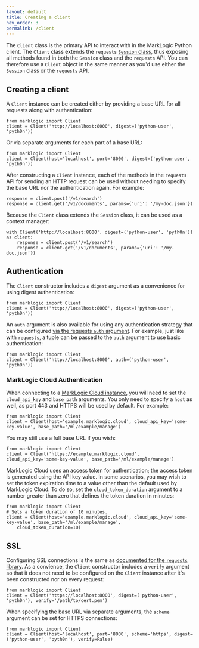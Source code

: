 ```yaml
---
layout: default
title: Creating a client
nav_order: 3
permalink: /client
---
```


The `Client` class is the primary API to interact with in the MarkLogic Python client. The
`Client` class extends the `requests` 
[`Session` class](https://docs.python-requests.org/en/latest/user/advanced/#session-objects), thus exposing all methods
found in both the `Session` class and the `requests` API. You can therefore use a `Client` object in the same manner 
as you'd use either the `Session` class or the `requests` API.

## Creating a client

A `Client` instance can be created either by providing a base URL for all requests along with authentication:

```
from marklogic import Client
client = Client('http://localhost:8000', digest=('python-user', 'pyth0n'))
```

Or via separate arguments for each part of a base URL:

```
from marklogic import Client
client = Client(host='localhost', port='8000', digest=('python-user', 'pyth0n'))
```

After constructing a `Client` instance, each of the methods in the `requests` API for sending an HTTP request can be 
used without needing to specify the base URL nor the authentication again. For example:

```
response = client.post('/v1/search')
response = client.get('/v1/documents', params={'uri': '/my-doc.json'})
```

Because the `Client` class extends the `Session` class, it can be used as a context manager:

```
with Client('http://localhost:8000', digest=('python-user', 'pyth0n')) as client:
    response = client.post('/v1/search')
    response = client.get('/v1/documents', params={'uri': '/my-doc.json'})
```

## Authentication

The `Client` constructor includes a `digest` argument as a convenience for using digest authentication:

```
from marklogic import Client
client = Client('http://localhost:8000', digest=('python-user', 'pyth0n'))
```

An `auth` argument is also available for using any authentication strategy that can be configured
[via the requests `auth` argument](https://requests.readthedocs.io/en/latest/user/advanced/#custom-authentication). For 
example, just like with `requests`, a tuple can be passed to the `auth` argument to use basic authentication:

```
from marklogic import Client
client = Client('http://localhost:8000', auth=('python-user', 'pyth0n'))
```

### MarkLogic Cloud Authentication

When connecting to a [MarkLogic Cloud instance](https://developer.marklogic.com/products/cloud/), you will need to set 
the `cloud_api_key` and `base_path` arguments. You only need to specify a `host` as well, as port 443 and HTTPS will be
used by default. For example:

```
from marklogic import Client
client = Client(host='example.marklogic.cloud', cloud_api_key='some-key-value', base_path='/ml/example/manage')
```

You may still use a full base URL if you wish:

```
from marklogic import Client
client = Client('https://example.marklogic.cloud', cloud_api_key='some-key-value', base_path='/ml/example/manage')
```

MarkLogic Cloud uses an access token for authentication; the access token is generated using the API key value. In some 
scenarios, you may wish to set the token expiration time to a value other than the default used by MarkLogic Cloud. To 
do so, set the `cloud_token_duration` argument to a number greater than zero that defines the token duration in 
minutes:

```
from marklogic import Client
# Sets a token duration of 10 minutes.
client = Client(host='example.marklogic.cloud', cloud_api_key='some-key-value', base_path='/ml/example/manage', 
    cloud_token_duration=10)
```

## SSL 

Configuring SSL connections is the same as 
[documented for the `requests` library](https://requests.readthedocs.io/en/latest/user/advanced/#ssl-cert-verification). 
As a convience, the `Client` constructor includes a `verify` argument so that it does not need to be configured on the 
`Client` instance after it's been constructed nor on every request:

```
from marklogic import Client
client = Client('https://localhost:8000', digest=('python-user', 'pyth0n'), verify='/path/to/cert.pem')
```

When specifying the base URL via separate arguments, the `scheme` argument can be set for HTTPS connections:

```
from marklogic import Client
client = Client(host='localhost', port='8000', scheme='https', digest=('python-user', 'pyth0n'), verify=False)
```
